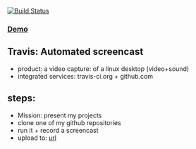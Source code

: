 [![Build Status](https://travis-ci.org/brownman/travis_screencast.svg?branch=develop)](https://travis-ci.org/browman/travis_screencast)
 
### [Demo](http://brownman.github.io/travis_screencast/)


Travis: Automated screencast
-----
- product: a video capture: of a linux desktop (video+sound)
- integrated services: travis-ci.org + github.com


steps:
----
- Mission: present my projects
- clone one of my github repositories
- run it + record a screencast
- upload to: [url](https://github.com/brownman/travis_screencast/tree/gh-pages)




 

